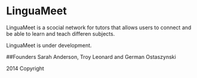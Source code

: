 # LinguaMeet

LinguaMeet is a scocial network for tutors that allows users to connect and be able to
learn and teach differen subjects.

LinguaMeet is under development.

##Founders
Sarah Anderson, Troy Leonard and German Ostaszynski

2014 Copyright



